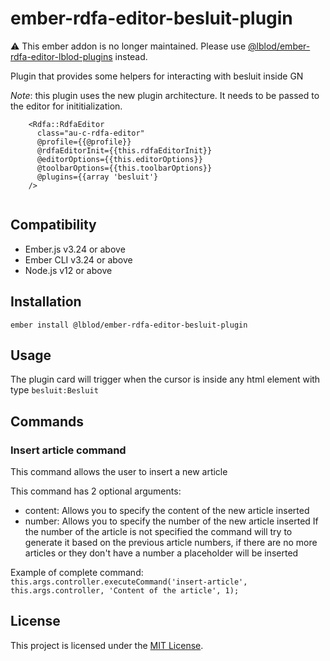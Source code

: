 # ember-rdfa-editor-besluit-plugin

:warning: This ember addon is no longer maintained. Please use [@lblod/ember-rdfa-editor-lblod-plugins](https://github.com/lblod/ember-rdfa-editor-lblod-plugins) instead.

Plugin that provides some helpers for interacting with besluit inside GN

*Note*: this plugin uses the new plugin architecture. It needs to be passed to the editor for inititialization.

```
    <Rdfa::RdfaEditor
      class="au-c-rdfa-editor"
      @profile={{@profile}}
      @rdfaEditorInit={{this.rdfaEditorInit}}
      @editorOptions={{this.editorOptions}}
      @toolbarOptions={{this.toolbarOptions}}
      @plugins={{array 'besluit'}
    />


```


Compatibility
------------------------------------------------------------------------------

* Ember.js v3.24 or above
* Ember CLI v3.24 or above
* Node.js v12 or above


Installation
------------------------------------------------------------------------------

```
ember install @lblod/ember-rdfa-editor-besluit-plugin
```


## Usage
The plugin card will trigger when the cursor is inside any html element with type `besluit:Besluit`

## Commands 

### Insert article command
This command allows the user to insert a new article

This command has 2 optional arguments:
 - content: Allows you to specify the content of the new article inserted
 - number: Allows you to specify the number of the new article inserted
If the number of the article is not specified the command will try to generate it based on the previous article numbers, if there are no more articles or they don't have a number a placeholder will be inserted

Example of complete command:
`this.args.controller.executeCommand('insert-article', this.args.controller, 'Content of the article', 1);`


## License
This project is licensed under the [MIT License](LICENSE.md).
